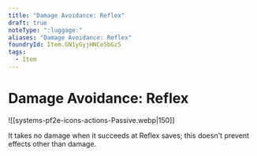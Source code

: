 ```yaml
---
title: "Damage Avoidance: Reflex"
draft: true
noteType: ":luggage:"
aliases: "Damage Avoidance: Reflex"
foundryId: Item.GN1yGyjHNCe5bGz5
tags:
  - Item
---
```


# Damage Avoidance: Reflex
![[systems-pf2e-icons-actions-Passive.webp|150]]

It takes no damage when it succeeds at Reflex saves; this doesn't prevent effects other than damage.
